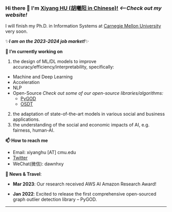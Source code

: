 
### Hi there 👋 I'm [Xiyang HU (胡曦阳 in Chinese)!](https://www.andrew.cmu.edu/user/xiyanghu/) *<--Check out my website!*

<!--
**xiyanghu/xiyanghu** is a ✨ _special_ ✨ repository because its `README.md` (this file) appears on your GitHub profile.
-->

I will finish my Ph.D. in Information Systems at [Carnegie Mellon University](https://www.cmu.edu/) very soon.

:sparkles:***I am on the 2023-2024 job market!***:sparkles:

**🔭 I’m currently working on** 
1. the design of ML/DL models to improve accuracy/efficiency/interpretability, specifically:
  * Machine and Deep Learning
  * Acceleration
  * NLP
  * Open-Source *Check out some of our open-source libraries/algorithms:*
     - [PyGOD](https://github.com/pygod-team/pygod)
     - [OSDT](https://github.com/xiyanghu/OSDT)
2. the adaptation of state-of-the-art models in various social and business applications.
3. the understanding of the social and economic impacts of AI, e.g. fairness, human-AI.

**📫 How to reach me**
- Email: xiyanghu [AT] cmu.edu
- [Twitter](https://twitter.com/hu_xiyang)
- WeChat(微信): dawnhxy

**💬 News & Travel**:

- **Mar 2023**:	Our research received AWS AI Amazon Research Award!

- **Jan 2022**:	Excited to release the first comprehensive open-sourced graph outlier detection library – PyGOD.

----



<!--
[![Xiyang's github stats](https://github-readme-stats.vercel.app/api?username=xiyanghu&theme=material-palenight&count_private=true&hide=contribs)](https://github.com/anuraghazra/github-readme-stats)
[![Top Langs](https://github-readme-stats.vercel.app/api/top-langs/?username=xiyanghu&theme=material-palenight&hide=Jupyter&layout=compact)](https://github.com/anuraghazra/github-readme-stats)
**😄I am open to**
- Collaboration Opportunities
- Full time Opportunities starting late 2023 or early 2024

**xiyanghu/xiyanghu** is a ✨ _special_ ✨ repository because its `README.md` (this file) appears on your GitHub profile.

Here are some ideas to get you started:

- 🔭 I’m currently working on ...
- 🌱 I’m currently learning ...
- 👯 I’m looking to collaborate on ...
- 🤔 I’m looking for help with ...
- 💬 Ask me about ...
- 📫 How to reach me: ...
- 😄 Pronouns: ...
- ⚡ Fun fact: ...

I am the author/core developer of various machine learning tools and systems with more than millions of downloads. 
-->
